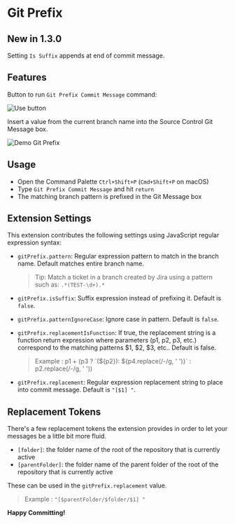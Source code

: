 # Git Prefix

## New in 1.3.0
Setting `Is Suffix` appends at end of commit message.

## Features
Button to run `Git Prefix Commit Message` command:

![Use button](images/git-prefix-button.gif)

Insert a value from the current branch name into the Source Control Git Message box.


![Demo Git Prefix](images/demo.gif)


## Usage

- Open the Command Palette `Ctrl+Shift+P` (`Cmd+Shift+P` on macOS)
- Type `Git Prefix Commit Message` and hit `return`
- The matching branch pattern is prefixed in the Git Message box

## Extension Settings

This extension contributes the following settings using JavaScript regular expression syntax:

* `gitPrefix.pattern`: Regular expression pattern to match in the branch name. Default matches
entire branch name.
  > Tip: Match a ticket in a branch created by Jira using a pattern such as: `.*(TEST-\d+).*`


* `gitPrefix.isSuffix`: Suffix expression instead of prefixing it.  Default is `false`.
* `gitPrefix.patternIgnoreCase`: Ignore case in pattern.  Default is `false`.
* `gitPrefix.replacementIsFunction`: If true, the replacement string is a function return expression where parameters (p1, p2, p3, etc.) correspond to the matching patterns $1, $2, $3, etc.. Default is false.
  > Example : p1 + (p3 ? \`(${p2}): ${p4.replace(/-/g, ' ')}\` : p2.replace(/-/g, ' '))
* `gitPrefix.replacement`: Regular expression replacement string to place into commit message. Default is `"[$1] "`.

## Replacement Tokens

There's a few replacement tokens the extension provides in order to let your messages be a little bit more fluid.

* `[folder]`: the folder name of the root of the repository that is currently active
* `[parentFolder]`: the folder name of the parent folder of the root of the repository that is currently active

These can be used in the `gitPrefix.replacement` value.
  > Example : `"[$parentFolder/$folder/$1] "`

**Happy Committing!**
